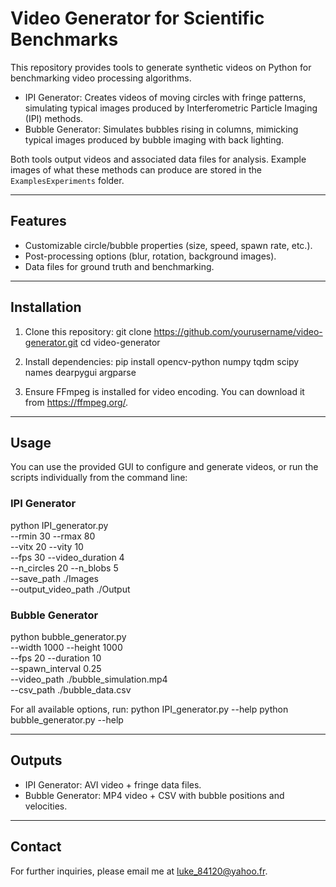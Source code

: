 # Video Generator for Scientific Benchmarks

This repository provides tools to generate synthetic videos on Python for benchmarking video processing algorithms.
- IPI Generator: Creates videos of moving circles with fringe patterns, simulating typical images produced by Interferometric Particle Imaging (IPI) methods.
- Bubble Generator: Simulates bubbles rising in columns, mimicking typical images produced by bubble imaging with back lighting.

Both tools output videos and associated data files for analysis. Example images of what these methods can produce are stored in the `ExamplesExperiments` folder.

---
## Features
- Customizable circle/bubble properties (size, speed, spawn rate, etc.).
- Post-processing options (blur, rotation, background images).
- Data files for ground truth and benchmarking.

---
## Installation

1. Clone this repository:
   git clone https://github.com/yourusername/video-generator.git
   cd video-generator

2. Install dependencies:
   pip install opencv-python numpy tqdm scipy names dearpygui argparse

3. Ensure FFmpeg is installed for video encoding. You can download it from https://ffmpeg.org/.

---
## Usage

You can use the provided GUI to configure and generate videos, or run the scripts individually from the command line:

### IPI Generator
python IPI_generator.py \
  --rmin 30 --rmax 80 \
  --vitx 20 --vity 10 \
  --fps 30 --video_duration 4 \
  --n_circles 20 --n_blobs 5 \
  --save_path ./Images \
  --output_video_path ./Output

### Bubble Generator
python bubble_generator.py \
  --width 1000 --height 1000 \
  --fps 20 --duration 10 \
  --spawn_interval 0.25 \
  --video_path ./bubble_simulation.mp4 \
  --csv_path ./bubble_data.csv

For all available options, run:
python IPI_generator.py --help
python bubble_generator.py --help

---
## Outputs
- IPI Generator: AVI video + fringe data files.
- Bubble Generator: MP4 video + CSV with bubble positions and velocities.

---
## Contact
For further inquiries, please email me at luke_84120@yahoo.fr.
